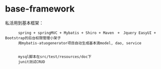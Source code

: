# base-framework
私活用到基本框架：　
          
          spring + springMVC + Mybatis + Shiro + Maven　+　Jquery EasyUI + Bootstrap的后台权限管理小架子
          用mybatis-atuogenerator项目自动生成基本滴model, dao, service
 
 
          mysql脚本在src/test/resources/doc下
          junit测试CRUD
